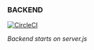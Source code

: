 ### BACKEND
[![CircleCI](https://circleci.com/gh/vyas0189/CougarCS-Backend.svg?style=shield&circle-token=ac926b1191b057a542a70ff39a6ec95e95f9c357)](https://github.com/vyas0189/CougarCS-Backend)

_Backend starts on server.js_
